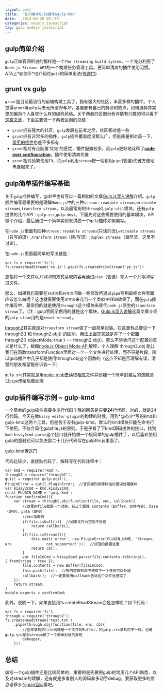 ```yaml
---
layout: post
title:  "如何编写Gulp插件&gulp-kmd"
date:   2014-08-20 00：59
categories: nodejs javascript
tag: gulp nodejs javascript
---
```


## gulp简单介绍

`gulp`正如官网所说的那样是一个`The streaming build system`，一个充分利用了`Node.js Streams API`的一个构建任务管理工具，更简单清爽的插件使用习惯。ATA上*@剑平*也介绍过`gulp`的简单用法([传送门](http://www.atatech.org/articles/13458))

## grunt vs gulp

`grunt`是目前最流行的前端构建工具了，拥有强大的社区，丰富多样的插件。个人觉得`grunt`与`gulp`两者无所谓*好*与*坏*，各自都有自己的特点和缺点，如何选择其实更加偏向个人喜欢什么样的编码风格。关于两者的区别分析详情有兴趣的可以看下[这篇文章]()，下面主要做一下两者区别的总结：

- `grunt`拥有强大的社区，`gulp`发展在前者之后，社区相对差一些
- `grunt`拥有非常多的插件，`gulp`插件覆盖度没那么广，但是质量相对高一下，[常用的插件](http://gulpjs.com/plugins/)也差不多都有
- `grunt`相对有点配置‘优先’的感觉，插件配置较多，而`gulp`更好地诠释了[**code over configuration**]()，插件使用清爽优雅
- `grunt`相对频繁使用`IO`，而`gulp`利用`stream`把一切都用`pipe`(管道)优雅方便地串连起来了。

## gulp简单插件编写基础

关于`gulp`插件编写，*@剑平*也有写过一篇相似的文章[Gulp.js深入讲解](http://www.atatech.org/articles/14002)介绍。`gulp`插件编写最重要的是理解`Node.js`中的三种`stream` : `readable streams`,`writeable streams`,`transform stream`，以及最常用的`through2`,`gulp-util`模块，还有`gulp`提供的几个API：`gulp.src`,`gulp.dest`。下面先对这些需要使用的基本模块，API做个介绍，最后通过一个简单实例来讲述一个`gulp`插件如何编写。

在`node.js`里面有四种`stream` : `readable streams`(只读的流),`writeable streams`（只写的流）,`transform stream`（读/写流）,`duplex streams`（循环流，这里不讨论）。

在`node.js`里面最简单的写法就是：

	var fs = require('fs');
	fs.createReadStream('xx.js').pipe(fs.createWriteStream('yy.js'))
	

意指将一个文件以*只读流*的方式读取内容再通过`pipe`（管道）导入一个*只写流*写进文件。

那么，如果我们需要在`只读流`和`只写流`间做一些修改再通过`pipe`写到最终文件里面应该怎么做呢？这也就需要使用`读写流`来充当一个类似*中转站*效果了，而在`gulp`插件编写中，最常用的就是使用`through2`这个模块来替代`node.js`原生的`transform stream`了。（注：gulp官网示例用的就是这个模块，[Gulp.js深入讲解](http://www.atatech.org/articles/14002)这篇文章介绍的`gulp-clean`用的是`event-stream`）。

[through2](https://github.com/rvagg/through2)其实就是对`transform stream`做了一层简单封装。在这里有必要说一下 through2() 和 through2.obj() 的区别，用法上面其实就是差了一个配置  through2({ objectMode: true }  == through2.obj()，那么不禁会问这个配置的意义是什么了，根据[node.js Object Mode API](http://nodejs.org/documentation/api/)解释，个人理解 through2.obj 能让我们在函数transformFunction里面对一个一个文件进行处理，而不只是片段，所以gulp插件中几乎都是使用through.obj这个函数的（这点不知是否理解有误，清楚的朋友希望能告诉我一下）

`gulp.src`其实就是用[node-glob](https://github.com/isaacs/node-glob)去读取相应文件并创建一个简单封装后的流能通过`pipe`传给后面处理

## gulp插件编写示例 ~ gulp-kmd

一个简单的gulp插件需要多少行代码？我的回答是只要**24**行代码，对的，就是24行代码。今天在做`kissy editor-plugin`的构建的时候，用到*@杰少*写的kmd和gulp-kmc这两个工具，但是苦于没有gulp-kmd，默认的kmd模块只能在命令行下使用，不符合简化gulpfile.js的原则。于是乎看了下kmd源码提供的接口，找到`kmd.kissy2cmd.parse`这个接口就开始做一个极简单的gulp插件了，以后喜欢使用gulp的童鞋也可以免去那二十几行代码写在gulpfile.js里面了。

[gulp-kmd传送门](https://www.npmjs.org/package/gulp-kmd)

代码比较少，直接贴代码了，解释写在代码注释中：

	var kmd = require('kmd'),
	through2 = require('through2'),
	gutil = require('gulp-util'),
	PluginError = gutil.PluginError;  //官网强烈推荐标准的错误处理模块
	var kissy2cmd = kmd.kissy2cmd;
	const PLUGIN_NAME = 'gulp-kmd';
	function confirmCmd(){
		var stream = through2.obj(function(file, enc, callback){
			//这里的file就是一个对象，有三个属性 contents（Buffer，文件内容）、base（路径）、path（路径）
			//enc指编码
			if(file.isNull()){  //如果文件为空则不处理
				return callback();
			}
			if(file.isStream()){
				this.emit('error', new PluginError(PLUGIN_NAME, 'Streams are 				not supported!'));  //规范的报错处理
      			return cb();
			}
			var fileInCmd = kissy2cmd.parse(file.contents.toString(),				{ fromString : true });
			file.contents = new Buffer(fileInCmd);
		 	this.push(file);  //把内容放到流中使得下一个任务可以处理
			callback();  //一定要调用callback告诉这个文件处理完了
		});
		return stream;
	}
	module.exports = confirmCmd;
	
此外，说明一下，如果直接用fs.createReadStream会是怎样呢？如下代码：

	var fs = require('fs'),
	through = require('through2');
	fs.createReadStream('test.txt')
		.pipe(through.obj(function(file, enc, cb){
			//这样拿到的file纯粹是一个文件的Buffer，和gulp.src拿到的不一样，也是gulp.src是对stream做了一个简单封装的表现
			debugger;
		}))
		
## 总结

编写一个gulp插件还是比较简单的，重要的是先要把gulp的常用几个API熟悉，以及对stream的理解，还有就是多看别人的源码和多动手debug。要获取更多的信息请移步至[gulp官网](https://github.com/gulpjs/gulp/blob/master/docs/writing-a-plugin/README.md)看吧。